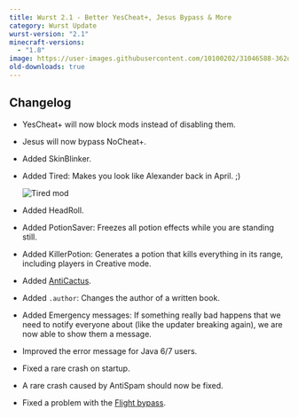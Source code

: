 ```yaml
---
title: Wurst 2.1 - Better YesCheat+, Jesus Bypass & More
category: Wurst Update
wurst-version: "2.1"
minecraft-versions:
  - "1.8"
image: https://user-images.githubusercontent.com/10100202/31046588-362df2d8-a5fb-11e7-9453-681e3fbd2a52.jpg
old-downloads: true
---
```

## Changelog

- YesCheat+ will now block mods instead of disabling them.

- Jesus will now bypass NoCheat+.

- Added SkinBlinker.

- Added Tired: Makes you look like Alexander back in April. ;)

  ![Tired mod](https://cloud.githubusercontent.com/assets/10100202/8747093/f7dfc7f4-2c8f-11e5-9653-2862dd07d9e0.gif)

- Added HeadRoll.

- Added PotionSaver: Freezes all potion effects while you are standing still.

- Added KillerPotion: Generates a potion that kills everything in its range, including players in Creative mode.

- Added [AntiCactus](https://wiki.wurstclient.net/anticactus).

- Added `.author`: Changes the author of a written book.

- Added Emergency messages: If something really bad happens that we need to notify everyone about (like the updater breaking again), we are now able to show them a message.

- Improved the error message for Java 6/7 users.

- Fixed a rare crash on startup.

- A rare crash caused by AntiSpam should now be fixed.

- Fixed a problem with the [Flight bypass](https://wiki.wurstclient.net/flight).
